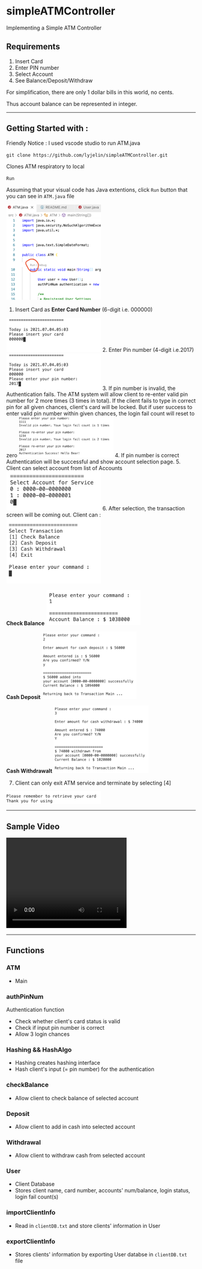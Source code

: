 # simpleATMController
Implementing a Simple ATM Controller

## Requirements

1. Insert Card 
2. Enter PIN number  
3. Select Account  
4. See Balance/Deposit/Withdraw

For simplification, there are only 1 dollar bills in this world, no cents. 

Thus account balance can be represented in integer.

---

## Getting Started with : 

Friendly Notice : I used vscode studio to run ATM.java 

`git clone https://github.com/lyjelin/simpleATMController.git`

Clones ATM respiratory to local

`Run`

Assuming that your visual code has Java extentions, click `Run` button that you can see in `ATM.java` file

<img src="/img/runButton.png" alt="runBtn" width="50%"/>

1. Insert Card as **Enter Card Number** (6-digit i.e. 000000)
<img src="/img/insertCard.png" alt="insertCard" width="50%"/>
2. Enter Pin number (4-digit i.e.2017)
<img src="/img/enterPin.png" alt="enterPin" width="50%"/>
3. If pin number is invalid, the Authentication fails. The ATM system will allow client to re-enter valid pin number for 2 more times (3 times in total). If the client fails to type in correct pin for all given chances, client's card will be locked. But if user success to enter valid pin number within given chances, the login fail count will reset to zero
<img src="/img/loginFail.png" alt="loginFail" width="50%"/>
4. If pin number is correct Authentication will be successful and show account selection page. 
5. Client can select account from list of Accounts
<img src="/img/selectAcc.png" alt="selectAcc" width="50%"/>
6. After selection, the transaction screen will be coming out. Client can :
<img src="/img/transactionPage.png" alt="tp" width="50%"/>

**Check Balance**
<img src="/img/showBalance.png" alt="showBalance" width="50%"/>

**Cash Deposit**
<img src="/img/cashDeposit.png" alt="deposit" width="50%"/>

**Cash Withdrawalt**
<img src="/img/cashWithdrawal.png" alt="withdrawal" width="50%"/>

7. Client can only exit ATM service and terminate by selecting [4]
<img src="/img/exit.png" alt="exit" width="50%"/>

---

## Sample Video

<video width="320" height="240" controls>
  <source src="sampleVideo1.mov" type="video/quicktime">
</video>

---
## Functions

### ATM

- Main

### authPinNum

Authentication function
- Check whether client's card status is valid
- Check if input pin number is correct 
- Allow 3 login chances 

### Hashing && HashAlgo

- Hashing creates hashing interface
- Hash client's input (= pin number) for the authentication

### checkBalance

- Allow client to check balance of selected account

### Deposit

- Allow client to add in cash into selected account

### Withdrawal

- Allow client to withdraw cash from selected account

### User

- Client Database 
- Stores client name, card number, accounts' num/balance, login status, login fail count(s)

### importClientInfo

- Read in `clientDB.txt` and store clients' information in User 

### exportClientInfo

- Stores clients' information by exporting User databse in `clientDB.txt` file